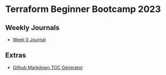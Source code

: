 # Terraform Beginner Bootcamp 2023

## Weekly Journals
- [Week 0 Journal](journal/week0.md)


## Extras

- [Github Markdown TOC Generator](https://ecotrust-canada.github.io/markdown-toc/)
